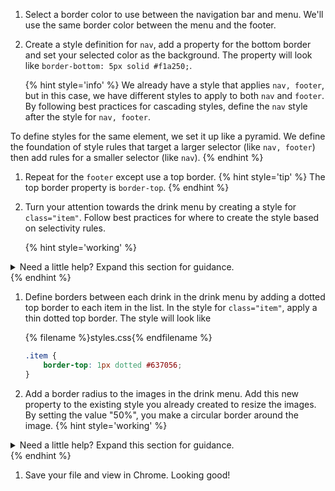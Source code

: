 1. Select a border color to use between the navigation bar and menu. We'll use the same border color between the menu and the footer.

1. Create a style definition for `nav`, add a property for the bottom border and set your selected color as the background. The property will look like `border-bottom: 5px solid #f1a250;`. 

   {% hint style='info' %}
We already have a style that applies `nav, footer`, but in this case, we have different styles to apply to both `nav` and `footer`. By following best practices for cascading styles, define the `nav` style after the style for `nav, footer`. 

To define styles for the same element, we set it up like a pyramid. We define the foundation of style rules that target a larger selector (like `nav, footer`) then add rules for a smaller selector (like `nav`).
   {% endhint %}

1. Repeat for the `footer` except use a top border.
   {% hint style='tip' %}
The top border property is `border-top`.
   {% endhint %}

1. Turn your attention towards the drink menu by creating a style for `class="item"`. Follow best practices for where to create the style based on selectivity rules.

   {% hint style='working' %}
<details>
<summary>
Need a little help? Expand this section for guidance. 
</summary>
We want to declare a style for the selector <code>.item</code> after the global styles for selectors based on HTML elements, but before <code>.small-plates</code>.
</details>
   {% endhint %}

1. Define borders between each drink in the drink menu by adding a dotted top border to each item in the list. In the style for `class="item"`, apply a thin dotted top border. The style will look like
    
    {% filename %}styles.css{% endfilename %}
    ```css
    .item {
        border-top: 1px dotted #637056;
    }
    ```
1. Add a border radius to the images in the drink menu. Add this new property to the existing style you already created to resize the images. By setting the value "50%", you make a circular border around the image. 
  {% hint style='working' %}
<details>
<summary>
Need a little help? Expand this section for guidance. 
</summary>
We already have a style declared for <code>img</code>. Add <code>border-radius: 50%;</code> to it. 
</details>
   {% endhint %}
    
1. Save your file and view in Chrome. Looking good!